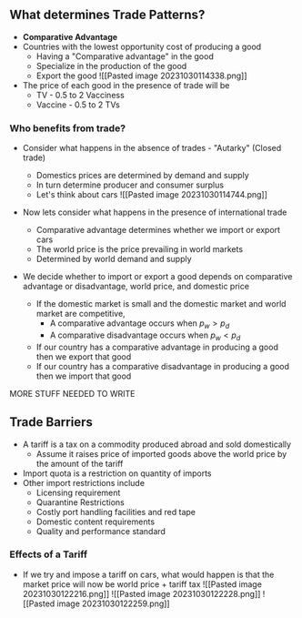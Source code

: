 ## What determines Trade Patterns?
- **Comparative Advantage**
- Countries with the lowest opportunity cost of producing a good
	- Having a "Comparative advantage" in the good
	- Specialize in the production of the good
	- Export the good
![[Pasted image 20231030114338.png]]
- The price of each good in the presence of trade will be
	- TV - 0.5 to 2 Vacciness
	- Vaccine - 0.5 to 2 TVs

### Who benefits from trade?
- Consider what happens in the absence of trades - "Autarky" (Closed trade)
	- Domestics prices are determined by demand and supply
	- In turn determine producer and consumer surplus
	- Let's think about cars
![[Pasted image 20231030114744.png]]
- Now lets consider what happens in the presence of international trade
	- Comparative advantage determines whether we import or export cars
	- The world price is the price prevailing in world markets
	- Determined by world demand and supply

- We decide whether to import or export a good depends on comparative advantage or disadvantage, world price, and domestic price
	- If the domestic market is small and the domestic market and world market are competitive,
		- A comparative advantage occurs when $p_w > p_d$
		- A comparative disadvantage occurs when $p_w < p_d$
	- If our country has a comparative advantage in producing a good then we export that good
	- If our country has a comparative disadvantage in producing a good then we import that good



MORE STUFF NEEDED TO WRITE


## Trade Barriers
- A tariff is a tax on a commodity produced abroad and sold domestically
	- Assume it raises price of imported goods above the world price by the amount of the tariff
- Import quota is a restriction on quantity of imports
- Other import restrictions include
	- Licensing requirement
	- Quarantine Restrictions
	- Costly port handling facilities and red tape
	- Domestic content requirements
	- Quality and performance standard
### Effects of a Tariff
- If we try and impose a tariff on cars, what would happen is that the market price will now be world price + tariff tax
![[Pasted image 20231030122216.png]]
![[Pasted image 20231030122228.png]]
![[Pasted image 20231030122259.png]]
